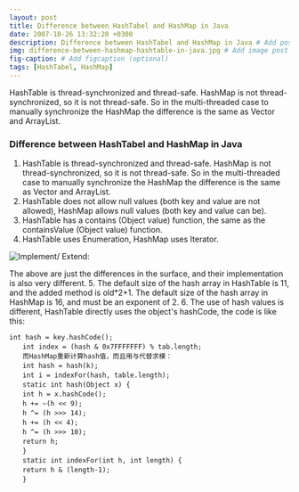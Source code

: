 ```yaml
---
layout: post
title: Difference between HashTabel and HashMap in Java
date: 2007-10-26 13:32:20 +0300
description: Difference between HashTabel and HashMap in Java # Add post description (optional)
img: difference-between-hashmap-hashtable-in-java.jpg # Add image post (optional)
fig-caption: # Add figcaption (optional)
tags: [HashTabel, HashMap]
---
```

HashTable is thread-synchronized and thread-safe. HashMap is not thread-synchronized, so it is not thread-safe. So in the multi-threaded case to manually synchronize the HashMap the difference is the same as Vector and ArrayList.

### Difference between HashTabel and HashMap in Java

1. HashTable is thread-synchronized and thread-safe. HashMap is not thread-synchronized, so it is not thread-safe. So in the multi-threaded case to manually synchronize the HashMap the difference is the same as Vector and ArrayList.
2. HashTable does not allow null values (both key and value are not allowed), HashMap allows null values (both key and value can be).
3. HashTable has a contains (Object value) function, the same as the containsValue (Object value) function.
4. HashTable uses Enumeration, HashMap uses Iterator.

![Implement/ Extend:](https://techdifferences.com/wp-content/uploads/2016/07/Hashmap-Vs-hashtable.jpg)

The above are just the differences in the surface, and their implementation is also very different.
5. The default size of the hash array in HashTable is 11, and the added method is old*2+1. The default size of the hash array in HashMap is 16, and must be an exponent of 2.
6. The use of hash values is different, HashTable directly uses the object's hashCode, the code is like this:

```
int hash = key.hashCode();
　　int index = (hash & 0x7FFFFFFF) % tab.length;
　　而HashMap重新计算hash值，而且用与代替求模：
　　int hash = hash(k);
　　int i = indexFor(hash, table.length);
　　static int hash(Object x) {
　　int h = x.hashCode();
　　h += ~(h << 9);
　　h ^= (h >>> 14);
　　h += (h << 4);
　　h ^= (h >>> 10);
　　return h;
　　}
　　static int indexFor(int h, int length) {
　　return h & (length-1);
　　} 

```




